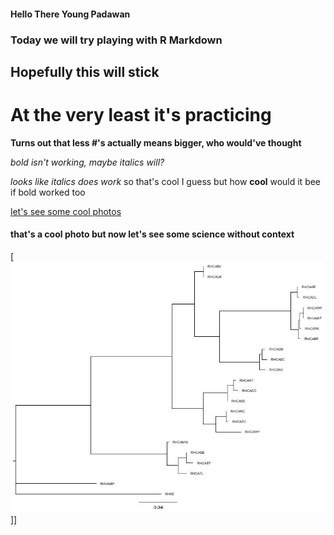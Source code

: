 #### Hello There Young Padawan ####

### Today we will try playing with R Markdown ###

## Hopefully this will stick ##

# At the very least it's practicing #

**Turns out that less #'s actually means bigger, who would've thought**

_bold isn't working, maybe italics will?_

*looks like italics does work* so that's cool I guess but how **cool** would it bee if bold worked too

[let's see some cool photos](http://www.instagram.com/christopher.cousins.wildlife)

#### that's a cool photo but now let's see some science without context ####
[![science without context is still science, and still cool](/populations.var.treefile.jpg)]]
